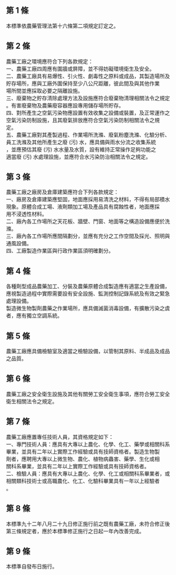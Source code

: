 第 1 條
-------
本標準依農藥管理法第十六條第二項規定訂定之。

第 2 條
-------
農藥工廠之環境應符合下列各款規定：                                
一、農藥工廠四周應有圍牆或屏障，並不得妨礙環境衛生及安全。        
二、農藥工廠具有易爆性、引火性、劇毒性之原料或成品，其製造場所及  
    貯存場所，應與工廠外圍保持至少八公尺距離，彼此間及與其他作業  
    場所間並應採取必要之隔離設施。                                
三、廢棄物之貯存清除處理方法及設施應符合廢棄物清理相關法令之規定  
    。有害廢棄物及農藥廢容器應設專用儲存場所貯存。                
四、對所產生之空氣污染物應設置有效收集之設備或裝置，及正常運作之  
    空氣污染防制設施，且其廢氣排放應符合空氣污染防制相關法令之規  
    定。                                                          
五、農藥工廠對其產製過程、作業場所洗滌、廢氣粉塵洗滌、化驗分析、  
    員工洗滌及其他所產生之廢 (污) 水，應具備與雨水分流之收集系統  
    ，並應預估其廢 (污) 水水量及水質，設有維持正常操作足夠功能之  
    適當廢 (污) 水處理設施，並應符合水污染防治相關法令之規定。

第 3 條
-------
農藥工廠之廠房及倉庫建築應符合下列各款規定：                      
一、廠房及倉庫建築應堅固，地面應採用易清洗之材料，不得有局部積水  
    現象。原體合成工場、液劑類加工場及產品具有腐蝕性者，地面應採  
    用不浸透性材料。                                              
二、廠內各工作場所之天花板、牆壁、門窗、地面等之構造設備應便於洗  
    滌。                                                          
三、廠內各工作場所應間隔劃分，並應有充分之工作空間及採光、照明與  
    通風設備。                                                    
四、工廠製造作業區與行政作業區須明確劃分。

第 4 條
-------
各種劑型成品農藥加工、分裝及農藥原體合成製造應有適當之生產設備，  
應視製造過程中實際需要設有安全設施、監測控制記錄系統及有效之緊急  
處理設備。                                                        
製造微生物製劑農藥之作業場所，應具備滅菌消毒設備，有擴散污染之虞  
者，應有獨立空調系統。

第 5 條
-------
農藥工廠應具備檢驗室及適當之檢驗設備，以管制其原料、半成品及成品  
之品質。

第 6 條
-------
農藥工廠之安全衛生設施及其他有關勞工安全衛生事項，應符合勞工安全  
衛生相關法令之規定。

第 7 條
-------
農藥工廠應置專任技術人員，其資格規定如下：  
一、專門技術人員：應具有大專以上農化、化學、化工、藥學或相關科系  
    畢業，並具有二年以上實際工作經驗或具有技師資格者。製造生物製  
    劑者，應聘用大專以上微生物、農化、植物病蟲害、藥學、生化或相  
    關科系畢業，並具有二年以上實際工作經驗或具有技師資格者。  
二、檢驗人員：應具有大專以上農化、化學、化工或相關科系畢業者，或  
    相關類科技術士或高職農化、化工、化驗科畢業具有一年以上經驗者  
    。

第 8 條
-------
本標準九十二年八月二十九日修正施行前之既有農藥工廠，未符合修正後  
第三條規定者，應於本標準修正施行之日起一年內改善完成。

第 9 條
-------
本標準自發布日施行。

